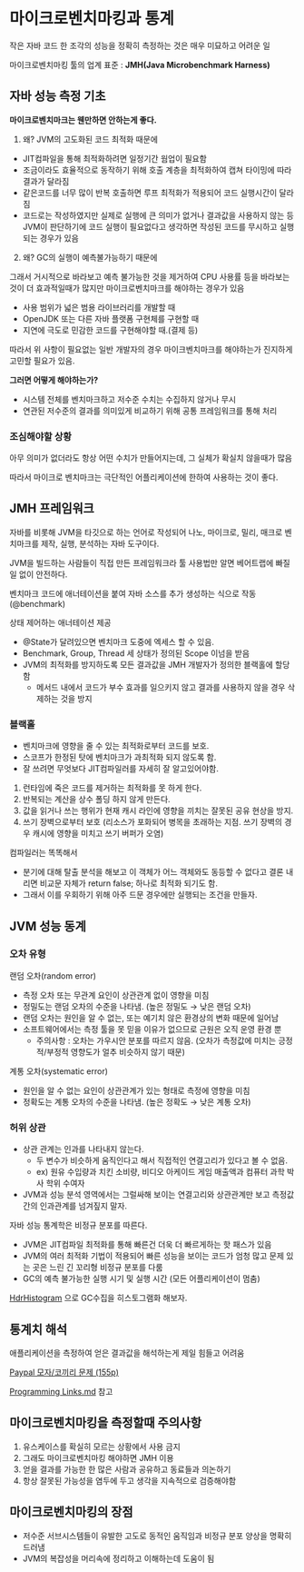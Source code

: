 # 마이크로벤치마킹과 통계

작은 자바 코드 한 조각의 성능을 정확히 측정하는 것은 매우 미묘하고 어려운 일

마이크로벤치마킹 툴의 업계 표준 : **JMH(Java Microbenchmark Harness)**

## 자바 성능 측정 기초

**마이크로벤치마크는 웬만하면 안하는게 좋다.**

1. 왜? JVM의 고도화된 코드 최적화 때문에

- JIT컴파일을 통해 최적화하려면 일정기간 웜업이 필요함
- 조금이라도 효율적으로 동작하기 위해 호출 계층을 최적화하여 캡쳐 타이밍에 따라 결과가 달라짐
- 같은코드를 너무 많이 반복 호출하면 루프 최적화가 적용되어 코드 실행시간이 달라짐
- 코드로는 작성하였지만 실제로 실행에 큰 의미가 없거나 결과값을 사용하지 않는 등 JVM이 판단하기에 코드 실행이 필요없다고 생각하면 작성된 코드를 무시하고 실행되는 경우가 있음

2. 왜? GC의 실행이 예측불가능하기 때문에

그래서 거시적으로 바라보고 예측 불가능한 것을 제거하여 CPU 사용률 등을 바라보는것이 더 효과적일때가 많지만 마이크로벤치마크를 해야하는 경우가 있음

- 사용 범위가 넓은 범용 라이브러리를 개발할 때
- OpenJDK 또는 다른 자바 플랫폼 구현체를 구현할 때
- 지연에 극도로 민감한 코드를 구현해야할 때.(결제 등)

따라서 위 사항이 필요없는 일반 개발자의 경우 마이크벤치마크를 해야하는가 진지하게 고민할 필요가 있음.

**그러면 어떻게 해야하는가?**

- 시스템 전체를 벤치마크하고 저수준 수치는 수집하지 않거나 무시
- 연관된 저수준의 결과를 의미있게 비교하기 위해 공통 프레임워크를 통해 처리

### 조심해야할 상황

아무 의미가 없더라도 항상 어떤 수치가 만들어지는데, 그 실체가 확실치 않을때가 많음

따라서 마이크로 벤치마크는 극단적인 어플리케이션에 한하여 사용하는 것이 좋다.

## JMH 프레임워크

자바를 비롯해 JVM을 타깃으로 하는 언어로 작성되어 나노, 마이크로, 밀리, 매크로 벤치마크를 제작, 실행, 분석하는 자바 도구이다.

JVM을 빌드하는 사람들이 직접 만든 프레임워크라 툴 사용법만 알면 베어트랩에 빠질일 없이 안전하다.

벤치마크 코드에 애너테이션을 붙여 자바 소스를 추가 생성하는 식으로 작동 (@benchmark)

상태 제어하는 애너테이션 제공

- @State가 달려있으면 벤치마크 도중에 엑세스 할 수 있음.
- Benchmark, Group, Thread 세 상태가 정의된 Scope 이넘을 받음
- JVM의 최적화를 방지하도록 모든 결과값을 JMH 개발자가 정의한 블랙홀에 할당함
    - 메서드 내에서 코드가 부수 효과를 일으키지 않고 결과를 사용하지 않을 경우 삭제하는 것을 방지

### 블랙홀

- 벤치마크에 영향을 줄 수 있는 최적화로부터 코드를 보호.
- 스코프가 한정된 탓에 벤치마크가 과최적화 되지 않도록 함.
- 잘 쓰려면 무엇보다 JIT컴파일러를 자세히 잘 알고있어야함.
1. 런타임에 죽은 코드를 제거하는 최적화를 못 하게 한다.
2. 반복되는 계산을 상수 폴딩 하지 않게 만든다.
3. 값을 읽거나 쓰는 행위가 현재 캐시 라인에 영향을 끼치는 잘못된 공유 현상을 방지.
4. 쓰기 장벽으로부터 보호 
(리소스가 포화되어 병목을 초래하는 지점. 쓰기 장벽의 경우 캐시에 영향을 미치고 쓰기 버퍼가 오염)

컴파일러는 똑똑해서

- 분기에 대해 탈출 분석을 해보고 이 객체가 어느 객체와도 동등할 수 없다고 결론 내리면 비교문 자체가 return false; 하나로 최적화 되기도 함.
- 그래서 이를 우회하기 위해 아주 드문 경우에만 실행되는 조건을 만들자.

## JVM 성능 동계

### 오차 유형

랜덤 오차(random error)

- 측정 오차 또는 무관계 요인이 상관관계 없이 영향을 미침
- 정밀도는 랜덤 오차의 수준을 나타냄. (높은 정밀도 → 낮은 랜덤 오차)
- 랜덤 오차는 원인을 알 수 없는, 또는 예기치 않은 환경상의 변화 때문에 일어남
- 소프트웨어에서는 측정 툴을 못 믿을 이유가 없으므로 근원은 오직 운영 환경 뿐
    - 주의사항 : 오차는 가우시안 분포를 따르지 않음. (오차가 측정값에 미치는 긍정적/부정적 영향도가 얼추 비슷하지 않기 때문)

계통 오차(systematic error)

- 원인을 알 수 없는 요인이 상관관계가 있는 형태로 측정에 영향을 미침
- 정확도는 계통 오차의 수준을 나타냄. (높은 정확도 → 낮은 계통 오차)

### 허위 상관

- 상관 관계는 인과를 나타내지 않는다.
    - 두 변수가 비슷하게 움직인다고 해서 직접적인 연결고리가 있다고 볼 수 없음.
    - ex) 원유 수입량과 치킨 소비량, 비디오 아케이드 게임 매출액과 컴퓨터 과학 박사 학위 수여자
- JVM과 성능 분석 영역에서는 그럴싸해 보이는 연결고리와 상관관계만 보고 측정값 간의 인과관계를 넘겨짚지 말자.

자바 성능 통계학은 비정규 분포를 따른다.

- JVM은 JIT컴파일 최적화를 통해 빠른건 더욱 더 빠르게하는 핫 패스가 있음
- JVM의 여러 최적화 기법이 적용되어 빠른 성능을 보이는 코드가 엄청 많고 문제 있는 곳은 느린 긴 꼬리형 비정규 분포를 다룸
- GC의 예측 불가능한 실행 시기 및 실행 시간 (모든 어플리케이션이 멈춤)

[HdrHistogram](https://github.com/HdrHistogram/HdrHistogram) 으로 GC수집을 히스토그램화 해보자.

## 통계치 해석

애플리케이션을 측정하여 얻은 결과값을 해석하는게 제일 힘들고 어려움

[Paypal 모자/코끼리 문제 (155p)](https://medium.com/paypal-tech/statistics-for-software-e395ca08005d)

[Programming Links.md](https://github.com/DevNambi/blog-drafts/blob/master/9900%20-%20Programming%20Links.md) 참고

## 마이크로벤치마킹을 측정할때 주의사항

1. 유스케이스를 확실히 모르는 상황에서 사용 금지
2. 그래도 마이크로벤치마킹 해야하면 JMH 이용
3. 얻을 결과를 가능한 한 많은 사람과 공유하고 동료들과 의논하기
4. 항상 잘못된 가능성을 염두에 두고 생각을 지속적으로 검증해야함

## 마이크로벤치마킹의 장점

- 저수준 서브시스템들이 유발한 고도로 동적인 움직임과 비정규 분포 양상을 명확히 드러냄
- JVM의 복잡성을 머리속에 정리하고 이해하는데 도움이 됨